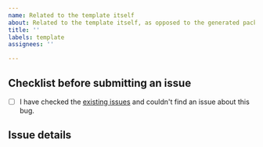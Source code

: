 ```yaml
---
name: Related to the template itself
about: Related to the template itself, as opposed to the generated package.
title: ''
labels: template
assignees: ''

---
```


## Checklist before submitting an issue

- [ ] I have checked the [existing issues](https://github.com/NLeSC/python-template/issues) and couldn't find an issue about this bug.

## Issue details
<!--
Whatever you write here must have something to do with the code you get from running `copier`.
-->
